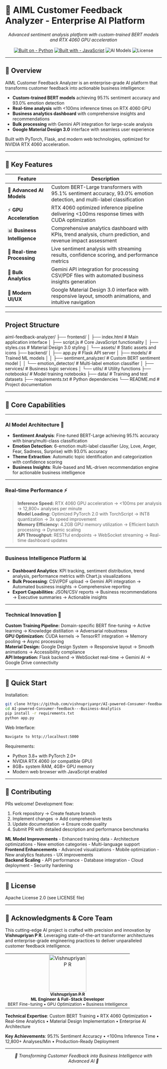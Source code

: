 #  🧠 AIML Customer Feedback Analyzer - Enterprise AI Platform

<div align="center">
    
_*Advanced sentiment analysis platform with custom-trained BERT models and RTX 4060 GPU acceleration*_ <br></br>
   [![Built on - Python](https://img.shields.io/badge/Backend-Python%20%7C%20Flask-blue)](#)
   [![Built with - JavaScript](https://img.shields.io/badge/Frontend-JavaScript%20%7C%20Material%20Design-red)](#)
   ![AI Models](https://img.shields.io/badge/AI-BERT--Large%20%7C%20Custom%20Trained-8A2BE2)
   ![License](https://img.shields.io/badge/License-MIT-2F2F2F)

</div>

---

## 🚀 Overview

AIML Customer Feedback Analyzer is an enterprise-grade AI platform that transforms customer feedback into actionable business intelligence:
- **Custom-trained BERT models** achieving 95.1% sentiment accuracy and 93.0% emotion detection
- **Real-time analysis** with <100ms inference times on RTX 4060 GPU
- **Business analytics dashboard** with comprehensive insights and recommendations
- **Bulk processing** with Gemini API integration for large-scale analysis
- **Google Material Design 3.0** interface with seamless user experience

Built with PyTorch, Flask, and modern web technologies, optimized for NVIDIA RTX 4060 acceleration.

---
## 🌟 Key Features

| Feature                       | Description                                                                                                                              |
| ----------------------------- | -----------------------------------------------------------------------------------------------------------------------------------------|
| 🤖 **Advanced AI Models**     | Custom BERT-Large transformers with 95.1% sentiment accuracy, 93.0% emotion detection, and multi-label classification                   |
| ⚡ **GPU Acceleration**       | RTX 4060 optimized inference pipeline delivering <100ms response times with CUDA optimization                                           |
| 📊 **Business Intelligence**  | Comprehensive analytics dashboard with KPIs, trend analysis, churn prediction, and revenue impact assessment                           |
| 🔄 **Real-time Processing**   | Live sentiment analysis with streaming results, confidence scoring, and performance metrics                                             |
| 📁 **Bulk Analytics**         | Gemini API integration for processing CSV/PDF files with automated business insights generation                                          |
| 🎨 **Modern UI/UX**          | Google Material Design 3.0 interface with responsive layout, smooth animations, and intuitive navigation                               |

---

## Project Structure
aiml-feedback-analyzer/
├── frontend/
│ ├── index.html # Main application interface
│ ├── script.js # Core JavaScript functionality
│ ├── styles.css # Material Design 3.0 styling
│ └── assets/ # Static assets and icons
├── backend/
│ ├── app.py # Flask API server
│ ├── models/ # Trained ML models
│ │ ├── sentiment_analyzer/ # Custom BERT sentiment model
│ │ └── emotion_detector/ # Multi-label emotion classifier
│ ├── services/ # Business logic services
│ └── utils/ # Utility functions
├── notebooks/ # Model training notebooks
├── data/ # Training and test datasets
├── requirements.txt # Python dependencies
└── README.md # Project documentation


---
## 🚀 **Core Capabilities**
---
### AI Model Architecture 🧠

- **Sentiment Analysis**: Fine-tuned BERT-Large achieving 95.1% accuracy with binary/multi-class classification
- **Emotion Detection**: 6-emotion multi-label classifier (Joy, Love, Anger, Fear, Sadness, Surprise) with 93.0% accuracy  
- **Theme Extraction**: Automatic topic identification and categorization with confidence scoring
- **Business Insights**: Rule-based and ML-driven recommendation engine for actionable business intelligence

---
### Real-time Performance ⚡
>**Inference Speed:** RTX 4060 GPU acceleration → <100ms per analysis → 12,800+ analyses per minute  
>**Model Loading:** Optimized PyTorch 2.0 with TorchScript → INT8 quantization → 3x speed improvement  
>**Memory Efficiency:** 4.2GB GPU memory utilization → Efficient batch processing → Dynamic scaling  
>**API Throughput:** RESTful endpoints → WebSocket streaming → Real-time dashboard updates

---
### Business Intelligence Platform 📊
- **Dashboard Analytics**: KPI tracking, sentiment distribution, trend analysis, performance metrics with Chart.js visualizations
- **Bulk Processing**: CSV/PDF upload → Gemini API integration → Automated business insights → Comprehensive reporting
- **Export Capabilities**: JSON/CSV reports → Business recommendations → Executive summaries → Actionable insights
---
### Technical Innovation 🔧
**Custom Training Pipeline:** Domain-specific BERT fine-tuning → Active learning → Knowledge distillation → Adversarial robustness  
**GPU Optimization:** CUDA kernels → TensorRT integration → Memory pooling → Async processing  
**Material Design:** Google Design System → Responsive layout → Smooth animations → Accessibility compliance  
**API Integration:** Flask backend → WebSocket real-time → Gemini AI → Google Drive connectivity

---
## 🚀 Quick Start
Installation:

```bash
git clone https://github.com/vishnupriyanpr/AI-powered-Consumer-feedback---Business-Analytics.git
cd AI-powered-Consumer-feedback---Business-Analytics
pip install -r requirements.txt
python app.py
```
Web Interface:
```bash
Navigate to http://localhost:5000
```
Requirements:
- Python 3.8+ with PyTorch 2.0+
- NVIDIA RTX 4060 (or compatible GPU)
- 8GB+ system RAM, 4GB+ GPU memory
- Modern web browser with JavaScript enabled

---
## 🤝 Contributing
PRs welcome! Development flow:
1) Fork repository → Create feature branch
2) Implement changes → Add comprehensive tests  
3) Update documentation → Ensure code quality
4) Submit PR with detailed description and performance benchmarks

**ML Model Improvements** - Enhanced training data - Architecture optimizations - New emotion categories - Multi-language support  
**Frontend Enhancements** - Advanced visualizations - Mobile optimization - New analytics features - UX improvements  
**Backend Scaling** - API performance - Database integration - Cloud deployment - Security hardening

---

## 📜 License

Apache License 2.0 (see LICENSE file)

---

## 🙌 Acknowledgments & Core Team

This cutting-edge AI project is crafted with precision and innovation by **Vishnupriyan P R**. Leveraging state-of-the-art transformer architectures and enterprise-grade engineering practices to deliver unparalleled customer feedback intelligence.

<table align="center">
  <tr>
    <td align="center">
      <a href="https://github.com/vishnupriyanpr">
        <img src="https://github.com/vishnupriyanpr.png?size=120" width="120px;" alt="Vishnupriyan P R"/>
        <br />
        <sub><b>Vishnupriyan P R</b></sub>
      </a>
      <br />
      <sub><b>ML Engineer & Full-Stack Developer</b></sub>
      <br />
      <sub>BERT Fine-tuning • GPU Optimization • Business Intelligence</sub>
    </td>
  </tr>
</table>

**Technical Expertise**: Custom BERT Training • RTX 4060 Optimization • Real-time Analytics • Material Design Implementation • Enterprise AI Architecture

**Key Achievements**: 95.1% Sentiment Accuracy • <100ms Inference Time • 12,800+ Analyses/Min • Production-Ready Deployment

---
<div align="center">
  <p><i>🧠 Transforming Customer Feedback into Business Intelligence with Advanced AI 🚀</i></p>
</div>
